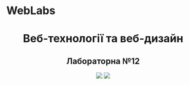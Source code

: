 # WebLabs

<h1 align="center">Веб-технології та веб-дизайн </br>
</h1>
<h2 align="center">Лабораторна №12</h2>

<p align="center">
  <img src="https://github.com/YurijKryshtof0222/WebLabs/assets/105464154/2e26a420-0940-4986-b2c6-4f91519f9925">
  <img src="https://github.com/YurijKryshtof0222/WebLabs/assets/105464154/3ad9a877-3610-4bab-a0bc-1af2a9f462af">
</p>
